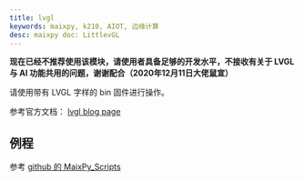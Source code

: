 ```yaml
---
title: lvgl
keywords: maixpy, k210, AIOT, 边缘计算
desc: maixpy doc: LittlevGL
---
```



**现在已经不推荐使用该模块，请使用者具备足够的开发水平，不接收有关于 LVGL 与 AI 功能共用的问题，谢谢配合（2020年12月11日大佬鼠宣）**

请使用带有 LVGL 字样的 bin 固件进行操作。

参考官方文档： [lvgl blog page](https://blog.littlevgl.com/2019-02-20/micropython-bindings)

## 例程

参考 [github 的 MaixPy_Scripts](https://github.com/sipeed/MaixPy_scripts/tree/master/multimedia/gui/lvgl)



